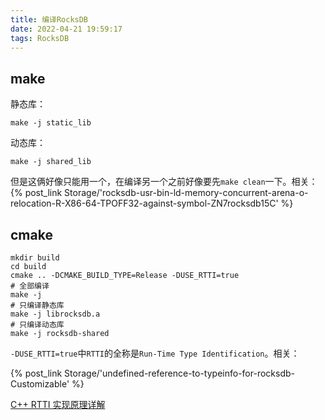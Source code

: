 ```yaml
---
title: 编译RocksDB
date: 2022-04-21 19:59:17
tags: RocksDB
---
```


## make

静态库：

```shell
make -j static_lib
```

动态库：

```shell
make -j shared_lib
```

但是这俩好像只能用一个，在编译另一个之前好像要先`make clean`一下。相关：{% post_link Storage/'rocksdb-usr-bin-ld-memory-concurrent-arena-o-relocation-R-X86-64-TPOFF32-against-symbol-ZN7rocksdb15C' %}

## cmake

```shell
mkdir build
cd build
cmake .. -DCMAKE_BUILD_TYPE=Release -DUSE_RTTI=true
# 全部编译
make -j
# 只编译静态库
make -j librocksdb.a
# 只编译动态库
make -j rocksdb-shared
```

`-DUSE_RTTI=true`中`RTTI`的全称是`Run-Time Type Identification`。相关：

{% post_link Storage/'undefined-reference-to-typeinfo-for-rocksdb-Customizable' %}

[C++ RTTI 实现原理详解](https://blog.csdn.net/xiangbaohui/article/details/109231333)
